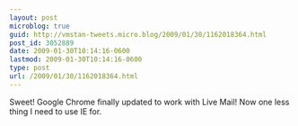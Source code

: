 ```yaml
---
layout: post
microblog: true
guid: http://vmstan-tweets.micro.blog/2009/01/30/1162018364.html
post_id: 3052889
date: 2009-01-30T10:14:16-0600
lastmod: 2009-01-30T10:14:16-0600
type: post
url: /2009/01/30/1162018364.html
---
```

Sweet! Google Chrome finally updated to work with Live Mail! Now one less thing I need to use IE for.
